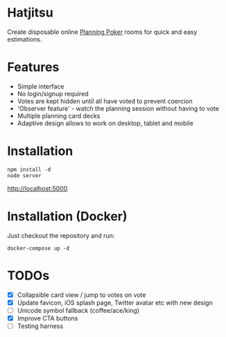 Hatjitsu
========

Create disposable online [Planning Poker](http://en.wikipedia.org/wiki/Planning_poker) rooms for quick and easy estimations.

Features
========

* Simple interface
* No login/signup required
* Votes are kept hidden until all have voted to prevent coercion
* 'Observer feature' - watch the planning session without having to vote
* Multiple planning card decks
* Adaptive design allows to work on desktop, tablet and mobile

Installation
============

    npm install -d
    node server

[http://localhost:5000](http://localhost:5000)

Installation (Docker)
=====================

Just checkout the repository and run:

    docker-compose up -d

TODOs
=====

* [x] Collapsible card view / jump to votes on vote
* [x] Update favicon, iOS splash page, Twitter avatar etc with new design
* [ ] Unicode symbol fallback (coffee/ace/king)
* [x] Improve CTA buttons
* [ ] Testing harness
